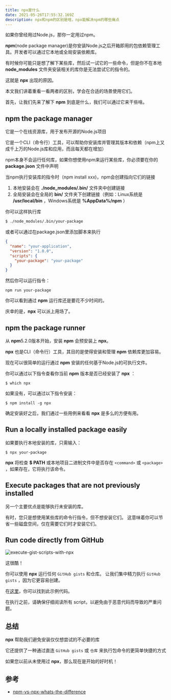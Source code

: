 ```yaml
---
title: npx是什么
date: 2021-05-26T17:55:32.169Z
description: npx和npm的区别是啥，npx能解决npm的哪些痛点
---
```



如果你曾经用过Node.js，那你一定用过npm。

**npm**(node package manager)是你安装Node.js之后开箱即用的包依赖管理工具。开发者可以通过它本地或全局安装依赖库。

有时候你可能只是想了解下某些库，然后试一试它的一些命令，但是你不在本地  **node_modules**  文件夹安装相关的库你是无法尝试它的指令的。

这就是 **npx** 出现的原因。

本文我们讲着重看一看两者的区别，学会在合适的场景使用它们。

首先，让我们先来了解下 **npm** 到底是什么，我们可以通过它来干些啥。

## npm the package manager

它是一个在线资源库，用于发布开源的Node.js项目

它是一个CLI（命令行）工具，可以帮助你安装库并管理其版本和依赖（npm上又成千上万的Node.js库和应用，而且每天都在增加）

npm本身不会运行任何库，如果你想使用npm来运行某些库，你必须要在你的 **package.json** 文件中声明

当npm执行安装库的指令时（npm install xxx)，npm会创建指向它们的链接
1. 本地安装会在 **./node_modules/.bin/** 文件夹中创建链接
2. 全局安装会在全局的 **bin/** 文件夹下创建链接（例如：Linux系统是 **/usr/local/bin** ，Windows系统是 **%AppData%/npm** ）

你可以这样执行库

``` bash
$ ./node_modules/.bin/your-package
```
或者可以通过在package.json里添加脚本来执行

``` json
{
  "name": "your-application",
  "version": "1.0.0",
  "scripts": {
    "your-package": "your-package"
  }
}
```
然后你可以运行指令：

``` node
npm run your-package
```

你可以看到通过 **npm** 运行库还是要花不少时间的。

庆幸的是，**npx** 可以派上用场了。

## npm the package runner

从 **npm**5.2.0版本开始，安装 **npm** 会预安装上 **npx**。

**npx** 也是CLI（命令行）工具，其目的是使得安装和管理 **npm** 依赖库更加容易。

现在可以很简单的运行通过 **npm** 安装的任何基于Node.js的可执行文件。

你可以通过以下指令查看你当前 **npm** 版本是否已经安装了 **npx** ：

``` dash
$ which npx
```
如果没有，可以通过以下指令安装：
``` dash
$ npm install -g npx
```

确定安装好之后，我们通过一些用例来看看 **npx** 是多么的方便有用。

## Run a locally installed package easily

如果要执行本地安装的库，只需输入：
``` dash
$ npx your-package
```
**npx** 将检查 **$ PATH** 或本地项目二进制文件中是否存在 `<command>` 或 `<package>` ，如果存在，它将执行该命令。

## Execute packages that are not previously installed

另一个主要优点是能够执行未安装的库。

有时，您只是想使用某些库的命令行指令，但不想安装它们。 这意味着你可以节省一些磁盘空间，仅在需要它们时才安装它们。

## Run code directly from GitHub

![execute-gist-scripts-with-npx](execute-gist-scripts-with-npx.jpeg)

这很酷！

你可以使用 **npx** 运行任何 `GitHub gists` 和仓库。 让我们集中精力执行 `GitHub gists` ，因为它更容易创建。

在[这里](https://gist.github.com/Tynael/0861d31ea17796c9a5b4a0162eb3c1e8)，你可以找到此示例代码。

在执行之前，请确保仔细阅读所有 script，以避免由于恶意代码而导致的严重问题。

## 总结

**npx** 帮助我们避免安装仅仅想尝试的不必要的库

它还提供了一种通过直连 `GitHub gists` 或 `仓库` 来执行包命令的更简单快捷的方式

如果您以前从未使用过 **npx**，那么现在是开始的好时机！

## 参考
- [npm-vs-npx-whats-the-difference](https://www.freecodecamp.org/news/npm-vs-npx-whats-the-difference/)
